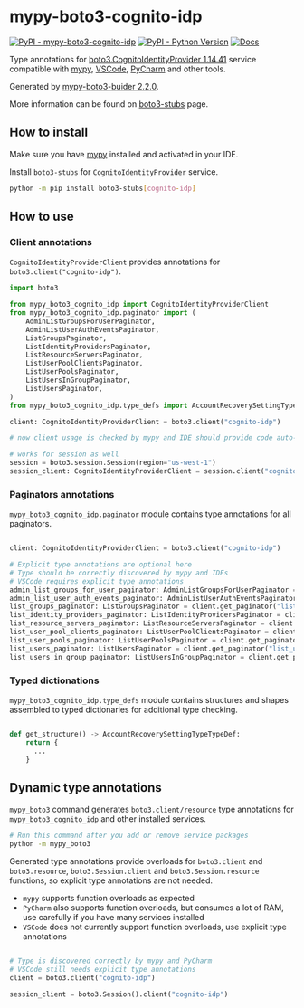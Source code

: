 # mypy-boto3-cognito-idp

[![PyPI - mypy-boto3-cognito-idp](https://img.shields.io/pypi/v/mypy-boto3-cognito-idp.svg?color=blue)](https://pypi.org/project/mypy-boto3-cognito-idp)
[![PyPI - Python Version](https://img.shields.io/pypi/pyversions/mypy-boto3-cognito-idp.svg?color=blue)](https://pypi.org/project/mypy-boto3-cognito-idp)
[![Docs](https://img.shields.io/readthedocs/mypy-boto3-builder.svg?color=blue)](https://mypy-boto3-builder.readthedocs.io/)

Type annotations for
[boto3.CognitoIdentityProvider 1.14.41](https://boto3.amazonaws.com/v1/documentation/api/1.14.41/reference/services/cognito-idp.html#CognitoIdentityProvider) service
compatible with [mypy](https://github.com/python/mypy), [VSCode](https://code.visualstudio.com/),
[PyCharm](https://www.jetbrains.com/pycharm/) and other tools.

Generated by [mypy-boto3-buider 2.2.0](https://github.com/vemel/mypy_boto3_builder).

More information can be found on [boto3-stubs](https://pypi.org/project/boto3-stubs/) page.

## How to install

Make sure you have [mypy](https://github.com/python/mypy) installed and activated in your IDE.

Install `boto3-stubs` for `CognitoIdentityProvider` service.

```bash
python -m pip install boto3-stubs[cognito-idp]
```

## How to use

### Client annotations

`CognitoIdentityProviderClient` provides annotations for `boto3.client("cognito-idp")`.

```python
import boto3

from mypy_boto3_cognito_idp import CognitoIdentityProviderClient
from mypy_boto3_cognito_idp.paginator import (
    AdminListGroupsForUserPaginator,
    AdminListUserAuthEventsPaginator,
    ListGroupsPaginator,
    ListIdentityProvidersPaginator,
    ListResourceServersPaginator,
    ListUserPoolClientsPaginator,
    ListUserPoolsPaginator,
    ListUsersInGroupPaginator,
    ListUsersPaginator,
)
from mypy_boto3_cognito_idp.type_defs import AccountRecoverySettingTypeTypeDef, ...

client: CognitoIdentityProviderClient = boto3.client("cognito-idp")

# now client usage is checked by mypy and IDE should provide code auto-complete

# works for session as well
session = boto3.session.Session(region="us-west-1")
session_client: CognitoIdentityProviderClient = session.client("cognito-idp")
```

### Paginators annotations

`mypy_boto3_cognito_idp.paginator` module contains type annotations for all paginators.

```python

client: CognitoIdentityProviderClient = boto3.client("cognito-idp")

# Explicit type annotations are optional here
# Type should be correctly discovered by mypy and IDEs
# VSCode requires explicit type annotations
admin_list_groups_for_user_paginator: AdminListGroupsForUserPaginator = client.get_paginator("admin_list_groups_for_user")
admin_list_user_auth_events_paginator: AdminListUserAuthEventsPaginator = client.get_paginator("admin_list_user_auth_events")
list_groups_paginator: ListGroupsPaginator = client.get_paginator("list_groups")
list_identity_providers_paginator: ListIdentityProvidersPaginator = client.get_paginator("list_identity_providers")
list_resource_servers_paginator: ListResourceServersPaginator = client.get_paginator("list_resource_servers")
list_user_pool_clients_paginator: ListUserPoolClientsPaginator = client.get_paginator("list_user_pool_clients")
list_user_pools_paginator: ListUserPoolsPaginator = client.get_paginator("list_user_pools")
list_users_paginator: ListUsersPaginator = client.get_paginator("list_users")
list_users_in_group_paginator: ListUsersInGroupPaginator = client.get_paginator("list_users_in_group")
```







### Typed dictionations

`mypy_boto3_cognito_idp.type_defs` module contains structures and shapes assembled
to typed dictionaries for additional type checking.

```python

def get_structure() -> AccountRecoverySettingTypeTypeDef:
    return {
      ...
    }
```


## Dynamic type annotations

`mypy_boto3` command generates `boto3.client/resource` type annotations for
`mypy_boto3_cognito_idp` and other installed services.

```bash
# Run this command after you add or remove service packages
python -m mypy_boto3
```

Generated type annotations provide overloads for `boto3.client` and `boto3.resource`,
`boto3.Session.client` and `boto3.Session.resource` functions,
so explicit type annotations are not needed.

- `mypy` supports function overloads as expected
- `PyCharm` also supports function overloads, but consumes a lot of RAM, use carefully if you have many services installed
- `VSCode` does not currently support function overloads, use explicit type annotations

```python

# Type is discovered correctly by mypy and PyCharm
# VSCode still needs explicit type annotations
client = boto3.client("cognito-idp")

session_client = boto3.Session().client("cognito-idp")
```
